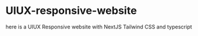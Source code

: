 # UIUX-responsive-website
here is a UIUX Responsive website with NextJS Tailwind CSS and typescript
